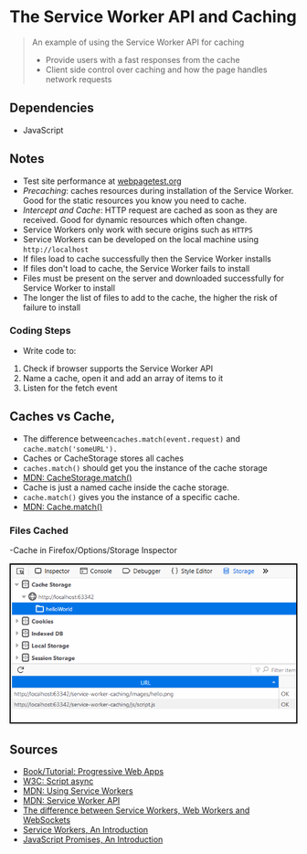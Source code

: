 # The Service Worker API and Caching

> An example of using the Service Worker API for caching
>- Provide users with a fast responses from the cache
>- Client side control over caching and how the page handles network requests


## Dependencies

- JavaScript

## Notes

- Test site performance at [webpagetest.org](https://www.webpagetest.org/)
- *Precaching*: caches resources during installation of the Service Worker. Good for the static resources you know you need to cache.
- *Intercept and Cache*: HTTP request are cached as soon as they are received.  Good for dynamic resources which often change.
- Service Workers only work with secure origins such as `HTTPS`
- Service Workers can be developed on the local machine using `http://localhost`
- If files load to cache successfully then the Service Worker installs
- If files don't load to cache, the Service Worker fails to install
- Files must be present on the server and downloaded successfully for Service Worker to install
- The longer the list of files to add to the cache, the higher the risk of failure to install

### Coding Steps

- Write code to:
1. Check if browser supports the Service Worker API
2. Name a cache, open it and add an array of items to it
3. Listen for the fetch event

## Caches vs Cache, 
- The difference between`caches.match(event.request)` and `cache.match('someURL').` 
- Caches or CacheStorage stores all caches 
- `caches.match()` should get you the instance of the cache storage 
- [MDN: CacheStorage.match()](https://developer.mozilla.org/en-US/docs/Web/API/CacheStorage/match)
- Cache is just a named cache inside the cache storage. 
- `cache.match()` gives you the instance of a specific cache.
- [MDN: Cache.match()](https://developer.mozilla.org/en-US/docs/Web/API/Cache/match)

### Files Cached 

-Cache in Firefox/Options/Storage Inspector

<img src="images/firefox-cache.png">

## Sources

- [Book/Tutorial: Progressive Web Apps](https://www.manning.com/books/progressive-web-apps)
- [W3C: Script async](https://www.w3schools.com/tags/att_script_async.asp)
- [MDN: Using Service Workers](https://developer.mozilla.org/en-US/docs/Web/API/Service_Worker_API/Using_Service_Workers)
- [MDN: Service Worker API](https://developer.mozilla.org/en-US/docs/Web/API/Service_Worker_API)
- [The difference between Service Workers, Web Workers and WebSockets](https://aarontgrogg.com/blog/2015/07/20/the-difference-between-service-workers-web-workers-and-websockets/)
- [Service Workers, An Introduction](https://developers.google.com/web/fundamentals/primers/service-workers/)
- [JavaScript Promises, An Introduction](https://developers.google.com/web/fundamentals/primers/promises)


